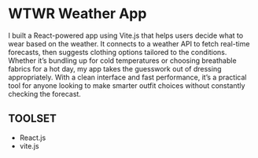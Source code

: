 # WTWR Weather App

I built a React-powered app using Vite.js that helps users decide what to wear based on the weather. It connects to a weather API to fetch real-time forecasts, then suggests clothing options tailored to the conditions. Whether it’s bundling up for cold temperatures or choosing breathable fabrics for a hot day, my app takes the guesswork out of dressing appropriately. With a clean interface and fast performance, it’s a practical tool for anyone looking to make smarter outfit choices without constantly checking the forecast.

## TOOLSET

- React.js
- vite.js

